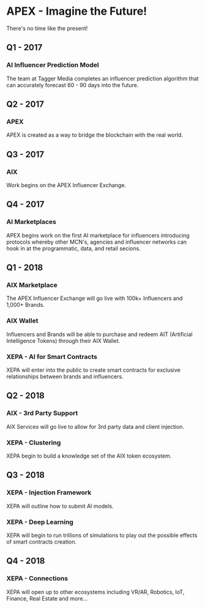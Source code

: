 
# APEX - Imagine the Future!

There's no time like the present!

## Q1 - 2017

### AI Influencer Prediction Model

The team at Tagger Media completes an influencer prediction algorithm that can accurately forecast 60 - 90 days into the future.  

## Q2 - 2017

### APEX 

APEX is created as a way to bridge the blockchain with the real world.

## Q3 - 2017

### AIX

Work begins on the APEX Influencer Exchange.  

## Q4 - 2017

### AI Marketplaces

APEX begins work on the first AI marketplace for influencers introducing protocols whereby other MCN's, agencies and influencer networks can hook in at the programmatic, data, and retail secions.

## Q1 - 2018

### AIX Marketplace

The APEX Influencer Exchange will go live with 100k+ Influencers and 1,000+ Brands.  

### AIX Wallet

Influencers and Brands will be able to purchase and redeem AIT (Artificial Intelligence Tokens) through their AIX Wallet.

### XEPA - AI for Smart Contracts 

XEPA will enter into the public to create smart contracts for exclusive relationships between brands and influencers.

## Q2 - 2018

### AIX - 3rd Party Support

AIX Services will go live to allow for 3rd party data and client injection.

### XEPA - Clustering

XEPA begin to build a knowledge set of the AIX token ecosystem.

## Q3 - 2018

### XEPA - Injection Framework

XEPA will outline how to submit AI models.

### XEPA - Deep Learning

XEPA will begin to run trillions of simulations to play out the possible effects of smart contracts creation.
  
## Q4 - 2018

### XEPA - Connections

XEPA will open up to other ecosystems including VR/AR, Robotics, IoT, Finance, Real Estate and more...

    
